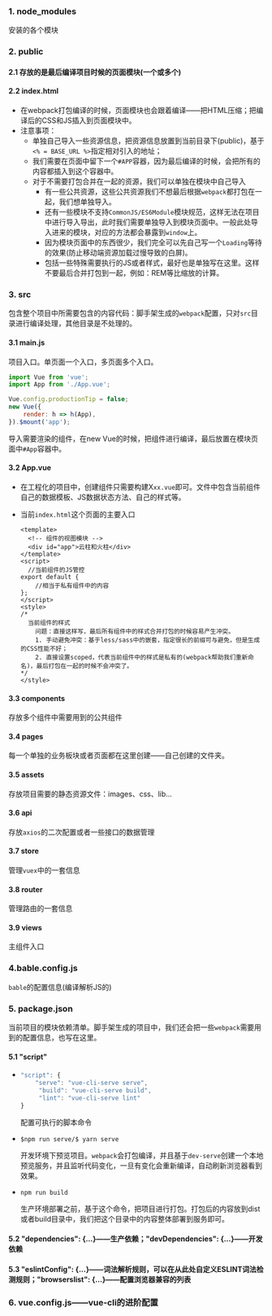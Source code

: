 ### 1. node_modules

安装的各个模块

### 2. public

#### 2.1 存放的是最后编译项目时候的页面模块(一个或多个)

#### 2.2 index.html

-  在webpack打包编译的时候，页面模块也会跟着编译——把HTML压缩；把编译后的CSS和JS插入到页面模块中。
- 注意事项：
  - 单独自己导入一些资源信息，把资源信息放置到当前目录下(public)，基于`<% = BASE_URL %>`指定相对引入的地址；
  - 我们需要在页面中留下一个`#APP`容器，因为最后编译的时候，会把所有的内容都插入到这个容器中。
  - 对于不需要打包合并在一起的资源，我们可以单独在模块中自己导入
    - 有一些公共资源，这些公共资源我们不想最后根据`webpack`都打包在一起，我们想单独导入。
    - 还有一些模块不支持`CommonJS/ES6Module`模块规范，这样无法在项目中进行导入导出，此时我们需要单独导入到模块页面中。一般此处导入进来的模块，对应的方法都会暴露到`window`上。
    - 因为模块页面中的东西很少，我们完全可以先自己写一个`Loading`等待的效果(防止移动端资源加载过慢导致的白屏)。
    - 包括一些特殊需要执行的JS或者样式，最好也是单独写在这里。这样不要最后合并打包到一起，例如：REM等比缩放的计算。

### 3. src

包含整个项目中所需要包含的内容代码：脚手架生成的`webpack`配置，只对`src`目录进行编译处理，其他目录是不处理的。

#### 3.1 main.js

项目入口。单页面一个入口，多页面多个入口。

```js
import Vue from 'vue';
import App from './App.vue';

Vue.config.productionTip = false;
new Vue({
    render: h => h(App),
}).$mount('app');
```

导入需要渲染的组件，在new Vue的时候，把组件进行编译，最后放置在模块页面中`#App`容器中。

#### 3.2 App.vue

- 在工程化的项目中，创建组件只需要构建X`xx.vue`即可。文件中包含当前组件自己的数据模板、JS数据状态方法、自己的样式等。

- 当前`index.html`这个页面的主要入口

  ```vue
  <template>
  	<!-- 组件的视图模块 -->
  	<div id="app">云柱和火柱</div>
  </template>
  <script>
  	//当前组件的JS管控
  export default {
      //相当于私有组件中的内容
  };
  </script>
  <style>
  /*
  	当前组件的样式
      问题：直接这样写，最后所有组件中的样式合并打包的时候容易产生冲突。
      1. 手动避免冲突：基于less/sass中的嵌套，指定很长的前缀可与避免，但是生成的CSS性能不好；
      2. 直接设置scoped，代表当前组件中的样式是私有的(webpack帮助我们重新命名)，最后打包在一起的时候不会冲突了。
  */
  </style>
  ```

#### 3.3 components

存放多个组件中需要用到的公共组件

#### 3.4 pages

每一个单独的业务板块或者页面都在这里创建——自己创建的文件夹。

#### 3.5 assets

存放项目需要的静态资源文件：images、css、lib...

#### 3.6 api

存放`axios`的二次配置或者一些接口的数据管理

#### 3.7 store

管理`vuex`中的一套信息

#### 3.8 router

管理路由的一套信息

#### 3.9 views

主组件入口

### 4.bable.config.js

`bable`的配置信息(编译解析JS的)

### 5. package.json

当前项目的模块依赖清单。脚手架生成的项目中，我们还会把一些`webpack`需要用到的配置信息，也写在这里。

#### 5.1 "script"

- ```js
  "script": {
      "serve": "vue-cli-serve serve",
       "build": "vue-cli-serve build",
       "lint": "vue-cli-serve lint"
  }
  ```

  配置可执行的脚本命令

- `$npm run serve/$ yarn serve`

  开发环境下预览项目。`webpack`会打包编译，并且基于`dev-serve`创建一个本地预览服务，并且监听代码变化，一旦有变化会重新编译，自动刷新浏览器看到效果。

- `npm run build`

  生产环境部署之前，基于这个命令，把项目进行打包。打包后的内容放到dist或者build目录中，我们把这个目录中的内容整体部署到服务即可。

#### 5.2 "dependencies": {...}——生产依赖；"devDependencies": {...}——开发依赖

#### 5.3 "eslintConfig": {...}——词法解析规则，可以在从此处自定义ESLINT词法检测规则；"browserslist": {...}——配置浏览器兼容的列表

### 6. vue.config.js——vue-cli的进阶配置

